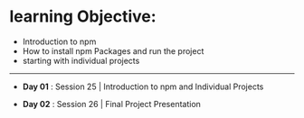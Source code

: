 # learning Objective:
- Introduction to npm
- How to install npm Packages and run the project
- starting with individual projects

<hr/>

- **Day 01** : Session 25 | Introduction to npm and Individual Projects

- **Day 02** : Session 26 | Final Project Presentation
